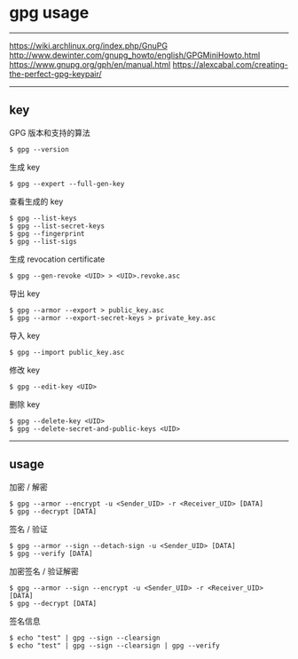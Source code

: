 # gpg usage

---

https://wiki.archlinux.org/index.php/GnuPG
http://www.dewinter.com/gnupg_howto/english/GPGMiniHowto.html
https://www.gnupg.org/gph/en/manual.html
https://alexcabal.com/creating-the-perfect-gpg-keypair/

---

## key

GPG 版本和支持的算法

```
$ gpg --version
```

生成 key

```
$ gpg --expert --full-gen-key
```

查看生成的 key

```
$ gpg --list-keys
$ gpg --list-secret-keys
$ gpg --fingerprint
$ gpg --list-sigs
```

生成 revocation certificate

```
$ gpg --gen-revoke <UID> > <UID>.revoke.asc
```

导出 key

```
$ gpg --armor --export > public_key.asc
$ gpg --armor --export-secret-keys > private_key.asc
```

导入 key

```
$ gpg --import public_key.asc
```

修改 key

```
$ gpg --edit-key <UID>
```

删除 key

```
$ gpg --delete-key <UID>
$ gpg --delete-secret-and-public-keys <UID>
```

---

## usage

加密 / 解密

```
$ gpg --armor --encrypt -u <Sender_UID> -r <Receiver_UID> [DATA]
$ gpg --decrypt [DATA]
```

签名 / 验证

```
$ gpg --armor --sign --detach-sign -u <Sender_UID> [DATA]
$ gpg --verify [DATA]
```

加密签名 / 验证解密

```
$ gpg --armor --sign --encrypt -u <Sender_UID> -r <Receiver_UID> [DATA]
$ gpg --decrypt [DATA]
```

签名信息

```
$ echo "test" | gpg --sign --clearsign
$ echo "test" | gpg --sign --clearsign | gpg --verify
```
